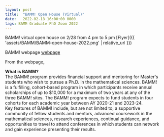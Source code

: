 ```yaml
---
layout: post
title:  "BAMM! Open House (Virtual)"
date:   2022-02-18 16:00:00 0000
tags: BAMM Graduate PhD Zoom 2022
---
```

BAMM! virtual open house on 2/28 from 4 pm to 5 pm
[Flyer]({{ 'assets/BAMM/BAMM-open-house-2022.png' | relative_url }})
<!-- [Flyer]({{ 'assets/BAMM/BAMM-Flyer-2022-23.pdf' | relative_url }}) -->

BAMM! webpage [webpage](https://sites.google.com/mail.fresnostate.edu/bamm)

From the webpage, 

**What is BAMM?**\
The BAMM! program provides financial support and mentoring for Master's students who wish to pursue a Ph.D. in the mathematical sciences. BAMM! is a fulfilling, cohort-based program in which participants receive annual scholarships of up to $10,000 for a maximum of two years at any of the three BAMM! sites. The BAMM! program expects to fund students in four cohorts for each academic year between AY 2020-21 and 2023-24.\
Key features of BAMM! include, but are not limited to, a supportive community of fellow students and mentors, advanced coursework in the mathematical sciences, research experiences, continual guidance, and opportunities to travel to attend conferences in which students can network and gain experience presenting their results.